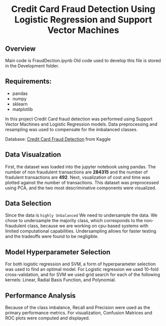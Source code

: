 <h1 align = center>Credit Card Fraud Detection Using Logistic Regression and Support Vector Machines</h1>

## Overview
Main code is FraudDection.ipynb
Old code used to develop this file is stored in the Development folder.

## Requirements:
- pandas
- numpy
- sklearn
- matplotlib

In this project Credit Card fraud detection was performed using Support Vector Machines and Logistic Regression models.
Data preprocessing and resampling was used to compensate for the imbalanced classes.

Database: [Credit Card Fraud Detection](https://www.kaggle.com/mlg-ulb/creditcardfraud) from Kaggle

## Data Visualzation
First, the dataset was loaded into the jupyter notebook using pandas.
The number of non fraudulent transactions are **284315** and the number of fradulent transactions are **492**.
Next, vsualization of cost and time was plotted against the number of transactions. This dataset was preprocessed using PCA, and the two most descriminative components were visualized.

## Data Selection
Since the data is `highly Unbalanced` We need to undersample the data. We chose to undersample the majority class, which corresponds to the non-fraudulent class, because we are working on cpu-based systems with limited computational capabilities. Undersampling allows for faster testing and the tradeoffs were found to be negligible.

## Model Hyperparameter Selection
For both logistic regression and SVM, a form of hyperparameter selection was used to find an optimal model. For Logistic regression we used 10-fold cross-validation, and for SVM we used grid search for each of the following kernels: Linear, Radial Basis Function, and Polynomial.

## Performance Analysis
Because of the class imbalance, Recall and Precision were used as the primary performance metrics. For visualization, Confusion Matrices and ROC plots were computed and displayed.
